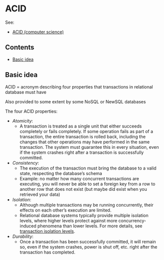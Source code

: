 # ACID

See:

-   [ACID (computer science)](https://en.wikipedia.org/wiki/ACID_(computer_science))

## Contents

-   [Basic idea](#basic-idea)

## Basic idea

ACID = acronym describing four properties that transactions in relational database must have

Also provided to some extent by some NoSQL or NewSQL databases

The four ACID properties:

-   _Atomicity_: 
    -   A transaction is treated as a single unit that either succeeds completely or fails completely. If some operation fails as part of a transaction, the entire transaction is rolled back, including the changes that other operations may have performed in the same transaction. The system must guarantee this in every situation, even if the system crashes right after a transaction is successfully committed.
-   _Consistency_: 
    -   The execution of the transaction must bring the database to a valid state, respecting the database’s schema
    -   Example: no matter how many concurrent transactions are executing, you will never be able to set a foreign key from a row to another row that does not exist (but maybe did exist when you retrieved your data)
-   _Isolation_: 
    -   Although multiple transactions may be running concurrently, their effects on each other’s execution are limited. 
    -   Relational database systems typically provide multiple isolation levels, where higher levels protect against more concurrency-induced phenomena than lower levels. For more details, see [transaction isolation levels](./Transaction-isolation-levels.md).
-   _Durability_: 
    -   Once a transaction has been successfully committed, it will remain so, even if the system crashes, power is shut off, etc. right after the transaction has completed.
